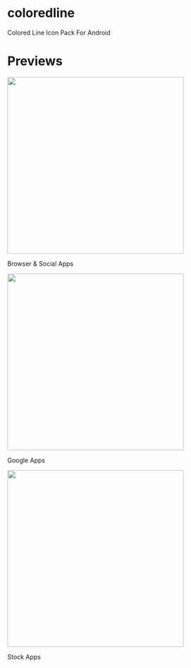 # coloredline
Colored Line Icon Pack For Android

# Previews

<img src="https://manymous.github.io/images/browser&social.png" width="400">
  <p>Browser & Social Apps</p>
<img src="https://manymous.github.io/images/google_apps.png" width="400">
  <p>Google Apps</p>
<img src="https://manymous.github.io/images/stock_apps.png" width="400">
  <p>Stock Apps</p>
